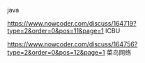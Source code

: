 java

https://www.nowcoder.com/discuss/164719?type=2&order=0&pos=11&page=1  ICBU

https://www.nowcoder.com/discuss/164756?type=2&order=0&pos=12&page=1 菜鸟网络



